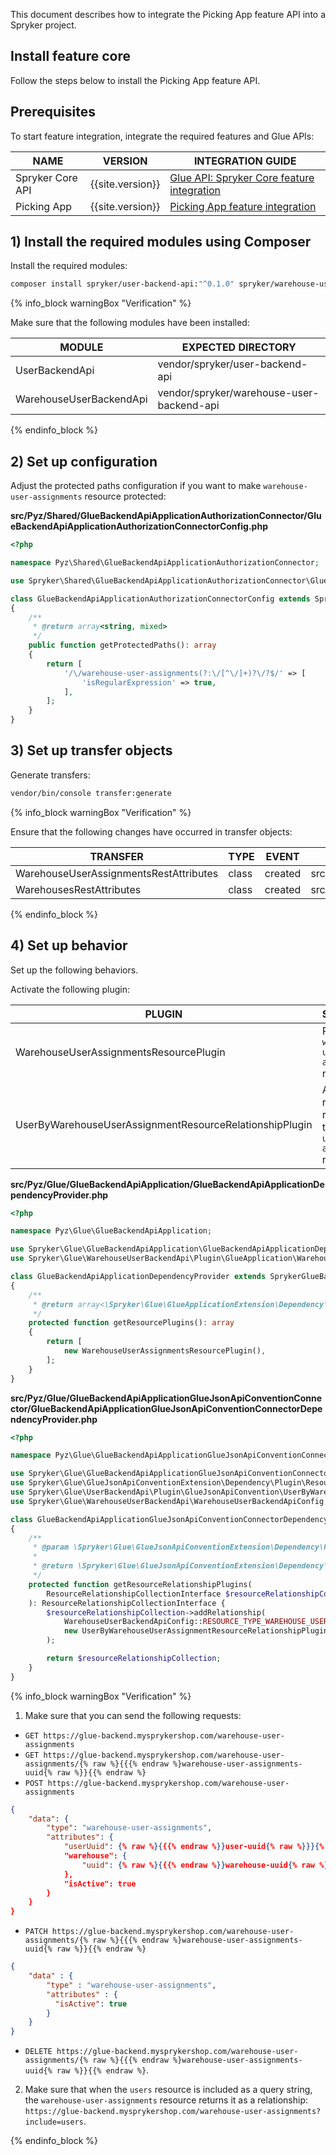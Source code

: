 


This document describes how to integrate the Picking App feature API into a Spryker project.

## Install feature core

Follow the steps below to install the Picking App feature API.

## Prerequisites

To start feature integration, integrate the required features and Glue APIs:

| NAME             | VERSION          | INTEGRATION GUIDE                                                                                                                                                |
|------------------|------------------|------------------------------------------------------------------------------------------------------------------------------------------------------------------|
| Spryker Core API | {{site.version}} | [Glue API: Spryker Core feature integration](/docs/scos/dev/feature-integration-guides/{{site.version}}/glue-api/glue-api-spryker-core-feature-integration.html) |
| Picking App      | {{site.version}} | [Picking App feature integration](/docs/scos/dev/feature-integration-guides/{{site.version}}/picking-app-feature-integration-guide.md)                           |

## 1) Install the required modules using Composer

Install the required modules:

```bash
composer install spryker/user-backend-api:"^0.1.0" spryker/warehouse-user-backend-api:"^0.1.0" --update-with-dependencies
```

{% info_block warningBox "Verification" %}

Make sure that the following modules have been installed:

| MODULE                  | EXPECTED DIRECTORY                        |
|-------------------------|-------------------------------------------|
| UserBackendApi          | vendor/spryker/user-backend-api           |
| WarehouseUserBackendApi | vendor/spryker/warehouse-user-backend-api |

{% endinfo_block %}

## 2) Set up configuration

Adjust the protected paths configuration if you want to make `warehouse-user-assignments` resource protected:

**src/Pyz/Shared/GlueBackendApiApplicationAuthorizationConnector/GlueBackendApiApplicationAuthorizationConnectorConfig.php**

```php
<?php

namespace Pyz\Shared\GlueBackendApiApplicationAuthorizationConnector;

use Spryker\Shared\GlueBackendApiApplicationAuthorizationConnector\GlueBackendApiApplicationAuthorizationConnectorConfig as SprykerGlueBackendApiApplicationAuthorizationConnectorConfig;

class GlueBackendApiApplicationAuthorizationConnectorConfig extends SprykerGlueBackendApiApplicationAuthorizationConnectorConfig
{
    /**
     * @return array<string, mixed>
     */
    public function getProtectedPaths(): array
    {
        return [
            '/\/warehouse-user-assignments(?:\/[^\/]+)?\/?$/' => [
                'isRegularExpression' => true,
            ],
        ];
    }
}

```

## 3) Set up transfer objects

Generate transfers:
```bash
vendor/bin/console transfer:generate
```

{% info_block warningBox "Verification" %}

Ensure that the following changes have occurred in transfer objects:

| TRANSFER                               | TYPE  | EVENT   | PATH                                                                 |
|----------------------------------------|-------|---------|----------------------------------------------------------------------|
| WarehouseUserAssignmentsRestAttributes | class | created | src/Generated/Shared/Transfer/WarehouseUserAssignmentsRestAttributes |
| WarehousesRestAttributes               | class | created | src/Generated/Shared/Transfer/WarehousesRestAttributes               |

{% endinfo_block %}

## 4) Set up behavior

Set up the following behaviors.

Activate the following plugin:

| PLUGIN                                                  | SPECIFICATION                                                                             | PREREQUISITES | NAMESPACE                                                   |
|---------------------------------------------------------|-------------------------------------------------------------------------------------------|---------------|-------------------------------------------------------------|
| WarehouseUserAssignmentsResourcePlugin                  | Registers the `warehouse-user-assignments` resource.                                      |               | Spryker\Glue\WarehouseUserBackendApi\Plugin\GlueApplication |
| UserByWarehouseUserAssignmentResourceRelationshipPlugin | Adds the `users` resource as a relationship to the `warehouse-user-assignments` resource. |               | Spryker\Glue\UserBackendApi\Plugin\GlueJsonApiConvention    |


**src/Pyz/Glue/GlueBackendApiApplication/GlueBackendApiApplicationDependencyProvider.php**

```php
<?php

namespace Pyz\Glue\GlueBackendApiApplication;

use Spryker\Glue\GlueBackendApiApplication\GlueBackendApiApplicationDependencyProvider as SprykerGlueBackendApiApplicationDependencyProvider;
use Spryker\Glue\WarehouseUserBackendApi\Plugin\GlueApplication\WarehouseUserAssignmentsResourcePlugin;

class GlueBackendApiApplicationDependencyProvider extends SprykerGlueBackendApiApplicationDependencyProvider
{
    /**
     * @return array<\Spryker\Glue\GlueApplicationExtension\Dependency\Plugin\ResourceInterface>
     */
    protected function getResourcePlugins(): array
    {
        return [
            new WarehouseUserAssignmentsResourcePlugin(),
        ];
    }
}

```

**src/Pyz/Glue/GlueBackendApiApplicationGlueJsonApiConventionConnector/GlueBackendApiApplicationGlueJsonApiConventionConnectorDependencyProvider.php**

```php
<?php

namespace Pyz\Glue\GlueBackendApiApplicationGlueJsonApiConventionConnector;

use Spryker\Glue\GlueBackendApiApplicationGlueJsonApiConventionConnector\GlueBackendApiApplicationGlueJsonApiConventionConnectorDependencyProvider as SprykerGlueBackendApiApplicationGlueJsonApiConventionConnectorDependencyProvider;
use Spryker\Glue\GlueJsonApiConventionExtension\Dependency\Plugin\ResourceRelationshipCollectionInterface;
use Spryker\Glue\UserBackendApi\Plugin\GlueJsonApiConvention\UserByWarehouseUserAssignmentResourceRelationshipPlugin;
use Spryker\Glue\WarehouseUserBackendApi\WarehouseUserBackendApiConfig;

class GlueBackendApiApplicationGlueJsonApiConventionConnectorDependencyProvider extends SprykerGlueBackendApiApplicationGlueJsonApiConventionConnectorDependencyProvider
{
    /**
     * @param \Spryker\Glue\GlueJsonApiConventionExtension\Dependency\Plugin\ResourceRelationshipCollectionInterface $resourceRelationshipCollection
     *
     * @return \Spryker\Glue\GlueJsonApiConventionExtension\Dependency\Plugin\ResourceRelationshipCollectionInterface
     */
    protected function getResourceRelationshipPlugins(
        ResourceRelationshipCollectionInterface $resourceRelationshipCollection,
    ): ResourceRelationshipCollectionInterface {
        $resourceRelationshipCollection->addRelationship(
            WarehouseUserBackendApiConfig::RESOURCE_TYPE_WAREHOUSE_USER_ASSIGNMENTS,
            new UserByWarehouseUserAssignmentResourceRelationshipPlugin(),
        );

        return $resourceRelationshipCollection;
    }
}

```

{% info_block warningBox "Verification" %}

1. Make sure that you can send the following requests:

* `GET https://glue-backend.mysprykershop.com/warehouse-user-assignments`
* `GET https://glue-backend.mysprykershop.com/warehouse-user-assignments/{% raw %}{{{% endraw %}warehouse-user-assignments-uuid{% raw %}}{{% endraw %}`
* `POST https://glue-backend.mysprykershop.com/warehouse-user-assignments`

```json
{
    "data": {
        "type": "warehouse-user-assignments",
        "attributes": {
            "userUuid": {% raw %}{{{% endraw %}}user-uuid{% raw %}}}{% endraw %},
            "warehouse": {
                "uuid": {% raw %}{{{% endraw %}}warehouse-uuid{% raw %}}}{% endraw %}
            },
            "isActive": true
        }
    }
}
```

* `PATCH https://glue-backend.mysprykershop.com/warehouse-user-assignments/{% raw %}{{{% endraw %}warehouse-user-assignments-uuid{% raw %}}{{% endraw %}`

```json
{
    "data" : {
        "type" : "warehouse-user-assignments",
        "attributes" : {
          "isActive": true
        }
    }
}
```

* `DELETE https://glue-backend.mysprykershop.com/warehouse-user-assignments/{% raw %}{{{% endraw %}warehouse-user-assignments-uuid{% raw %}}{{% endraw %}`.


2. Make sure that when the `users` resource is included as a query string, the `warehouse-user-assignments` resource returns it as a relationship: `https://glue-backend.mysprykershop.com/warehouse-user-assignments?include=users`.

{% endinfo_block %}
